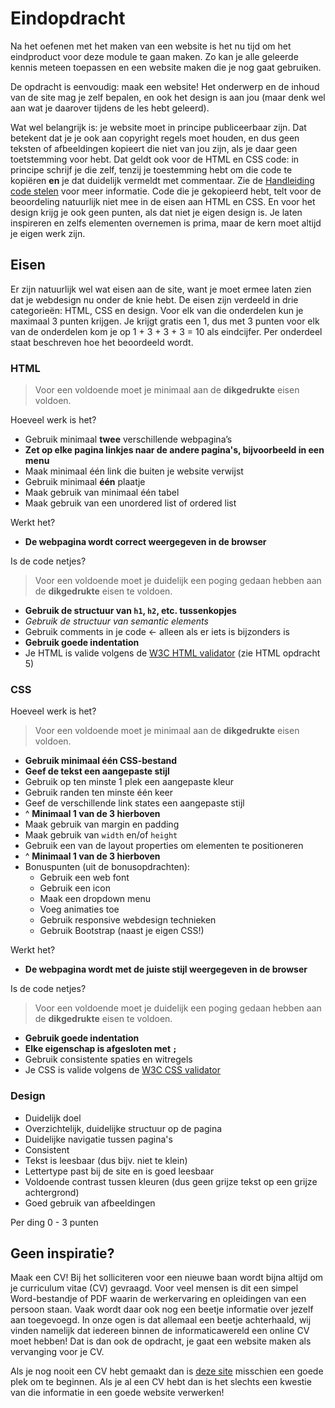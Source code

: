 # Eindopdracht

Na het oefenen met het maken van een website is het nu tijd om het eindproduct voor deze module te gaan maken. Zo kan je alle geleerde kennis meteen toepassen en een website maken die je nog gaat gebruiken.

De opdracht is eenvoudig: maak een website! Het onderwerp en de inhoud van de site mag je zelf bepalen, en ook het design is aan jou (maar denk wel aan wat je daarover tijdens de les hebt geleerd). 

Wat wel belangrijk is: je website moet in principe publiceerbaar zijn. Dat betekent dat je je ook aan copyright regels moet houden, en dus geen teksten of afbeeldingen kopieert die niet van jou zijn, als je daar geen toetstemming voor hebt. Dat geldt ook voor de HTML en CSS code: in principe schrijf je die zelf, tenzij je toestemming hebt om die code te kopiëren **en** je dat duidelijk vermeldt met commentaar. Zie de [Handleiding code stelen](https://informatica.q-highschool.nl/informatie/code-stelen-van-het-internet-of-leerling) voor meer informatie. Code die je gekopieerd hebt, telt voor de beoordeling natuurlijk niet mee in de eisen aan HTML en CSS. En voor het design krijg je ook geen punten, als dat niet je eigen design is. Je laten inspireren en zelfs elementen overnemen is prima, maar de kern moet altijd je eigen werk zijn.

## Eisen

Er zijn natuurlijk wel wat eisen aan de site, want je moet ermee laten zien dat je webdesign nu onder de knie hebt. De eisen zijn verdeeld in drie categorieën: HTML, CSS en design. Voor elk van die onderdelen kun je maximaal 3 punten krijgen. Je krijgt gratis een 1, dus met 3 punten voor elk van de onderdelen kom je op 1 + 3 + 3 + 3 = 10 als eindcijfer. Per onderdeel staat beschreven hoe het beoordeeld wordt.

### HTML

> Voor een voldoende moet je minimaal aan de **dikgedrukte** eisen voldoen.

Hoeveel werk is het?

- Gebruik minimaal **twee** verschillende webpagina’s
- **Zet op elke pagina linkjes naar de andere pagina's, bijvoorbeeld in een menu**
- Maak minimaal één link die buiten je website verwijst
- Gebruik minimaal **één** plaatje
- Maak gebruik van minimaal één tabel
- Maak gebruik van een unordered list of ordered list

Werkt het?

- **De webpagina wordt correct weergegeven in de browser**

Is de code netjes?

> Voor een voldoende moet je duidelijk een poging gedaan hebben aan de **dikgedrukte** eisen te voldoen.

- **Gebruik de structuur van `h1`, `h2`, etc. tussenkopjes**
- *Gebruik de structuur van semantic elements*
- Gebruik comments in je code <- alleen als er iets is bijzonders is
- **Gebruik goede indentation**
- Je HTML is valide volgens de [W3C HTML validator](https://validator.w3.org/#validate_by_input) (zie HTML opdracht 5)

### CSS

Hoeveel werk is het?

> Voor een voldoende moet je minimaal aan de **dikgedrukte** eisen voldoen.

- **Gebruik minimaal één CSS-bestand**
- **Geef de tekst een aangepaste stijl**
- Gebruik op ten minste 1 plek een aangepaste kleur
- Gebruik randen ten minste één keer
- Geef de verschillende link states een aangepaste stijl
- ^ **Minimaal 1 van de 3 hierboven**
- Maak gebruik van margin en padding
- Maak gebruik van `width` en/of `height`
- Gebruik een van de layout properties om elementen te positioneren
- ^ **Minimaal 1 van de 3 hierboven**
- Bonuspunten (uit de bonusopdrachten):
  - Gebruik een web font
  - Gebruik een icon
  - Maak een dropdown menu
  - Voeg animaties toe
  - Gebruik responsive webdesign technieken
  - Gebruik Bootstrap (naast je eigen CSS!)

Werkt het?

- **De webpagina wordt met de juiste stijl weergegeven in de browser**

Is de code netjes?

> Voor een voldoende moet je duidelijk een poging gedaan hebben aan de **dikgedrukte** eisen te voldoen.

- **Gebruik goede indentation**
- **Elke eigenschap is afgesloten met `;`**
- Gebruik consistente spaties en witregels
- Je CSS is valide volgens de [W3C CSS validator](https://jigsaw.w3.org/css-validator/#validate_by_input)

### Design

- Duidelijk doel
- Overzichtelijk, duidelijke structuur op de pagina
- Duidelijke navigatie tussen pagina's
- Consistent
- Tekst is leesbaar (dus bijv. niet te klein)
- Lettertype past bij de site en is goed leesbaar
- Voldoende contrast tussen kleuren (dus geen grijze tekst op een grijze achtergrond)
- Goed gebruik van afbeeldingen

Per ding 0 - 3 punten

## Geen inspiratie?

Maak een CV! Bij het solliciteren voor een nieuwe baan wordt bijna altijd om je curriculum vitae (CV) gevraagd. Voor veel mensen is dit een simpel Word-bestandje of PDF waarin de werkervaring en opleidingen van een persoon staan. Vaak wordt daar ook nog een beetje informatie over jezelf aan toegevoegd. In onze ogen is dat allemaal een beetje achterhaald, wij vinden namelijk dat iedereen binnen de informaticawereld een online CV moet hebben! Dat is dan ook de opdracht, je gaat een website maken als vervanging voor je CV.

Als je nog nooit een CV hebt gemaakt dan is [deze site](http://www.carrieretijger.nl/carriere/solliciteren/sollicitatiebrief-en-cv/cv-opstellen) misschien een goede plek om te beginnen. Als je al een CV hebt dan is het slechts een kwestie van die informatie in een goede website verwerken!
